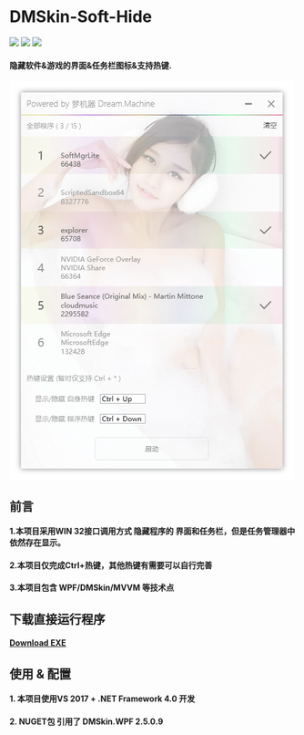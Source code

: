 # DMSkin-Soft-Hide

![](https://img.shields.io/badge/.NET-%3E%3D3.5-brightgreen.svg)
![](https://img.shields.io/badge/version-0.0.0.1-blue.svg)
![](https://img.shields.io/badge/license-MIT-green.svg)

#### 隐藏软件&amp;游戏的界面&amp;任务栏图标&amp;支持热键.

<img src="https://raw.githubusercontent.com/944095635/DMSkin-Soft-Hide/master/Screenshot/demo.png" align="center">

## 前言 
#### 1.本项目采用WIN 32接口调用方式 隐藏程序的 界面和任务栏，但是任务管理器中 依然存在显示。
#### 2.本项目仅完成Ctrl+热键，其他热键有需要可以自行完善
#### 3.本项目包含 WPF/DMSkin/MVVM 等技术点

## 下载直接运行程序
#### [Download EXE](https://github.com/944095635/DMSkin-Soft-Hide/releases/download/0.0.0.1/Release.zip)

## 使用 & 配置
#### 1. 本项目使用VS 2017 + .NET Framework 4.0 开发
#### 2. NUGET包 引用了 DMSkin.WPF 2.5.0.9

